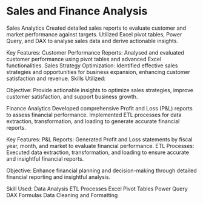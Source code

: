 # Sales and Finance Analysis
Sales Analytics 
Created detailed sales reports to evaluate customer and market performance against targets. Utilized Excel pivot tables, Power Query, and DAX to analyse sales data and derive actionable insights.

Key Features:
Customer Performance Reports: Analysed and evaluated customer performance using pivot tables and advanced Excel functionalities.
Sales Strategy Optimization: Identified effective sales strategies and opportunities for business expansion, enhancing customer satisfaction and revenue.
Skills Utilized:

Objective:
Provide actionable insights to optimize sales strategies, improve customer satisfaction, and support business growth.

Finance Analytics 
Developed comprehensive Profit and Loss (P&L) reports to assess financial performance. Implemented ETL processes for data extraction, transformation, and loading to generate accurate financial reports.

Key Features:
P&L Reports: Generated Profit and Loss statements by fiscal year, month, and market to evaluate financial performance.
ETL Processes: Executed data extraction, transformation, and loading to ensure accurate and insightful financial reports.

Objective:
Enhance financial planning and decision-making through detailed financial reporting and insightful analysis.

Skill Used:
Data Analysis
ETL Processes
Excel Pivot Tables
Power Query
DAX Formulas
Data Cleaning and Formatting

